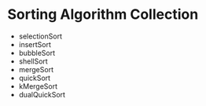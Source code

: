 # Sorting Algorithm Collection
+ selectionSort
+ insertSort
+ bubbleSort
+ shellSort
+ mergeSort
+ quickSort
+ kMergeSort
+ dualQuickSort
